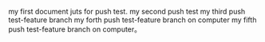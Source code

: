 my first document juts for push test.
my second push test
my third push test-feature branch
my forth push test-feature branch on computer
my fifth push test-feature branch on computer。
